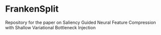 # FrankenSplit
Repository for the paper on Saliency Guided Neural Feature Compression with Shallow Variational Bottleneck Injection

